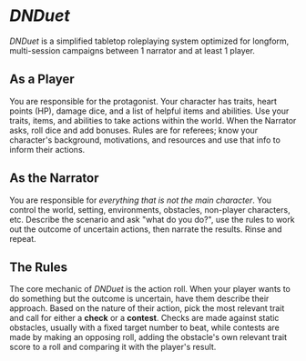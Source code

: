 # _DNDuet_
_DNDuet_ is a simplified tabletop roleplaying system optimized for longform, multi-session campaigns between 1 narrator and at least 1 player.

## As a Player
You are responsible for the protagonist. Your character has traits, heart points (HP), damage dice, and a list of helpful items and abilities. Use your traits, items, and abilities to take actions within the world. When the Narrator asks, roll dice and add bonuses. Rules are for referees; know your character's background, motivations, and resources and use that info to inform their actions.

## As the Narrator
You are responsible for _everything that is not the main character_. You control the world, setting, environments, obstacles, non-player characters, etc. Describe the scenario and ask "what do you do?", use the rules to work out the outcome of uncertain actions, then narrate the results. Rinse and repeat.

## The Rules
The core mechanic of _DNDuet_ is the action roll. When your player wants to do something but the outcome is uncertain, have them describe their approach. Based on the nature of their action, pick the most relevant trait and call for either a **check** or a **contest**. Checks are made against static obstacles, usually with a fixed target number to beat, while contests are made by making an opposing roll, adding the obstacle's own relevant trait score to a roll and comparing it with the player's result.

|  |  |  |
| ---:|:---:|:--- |
